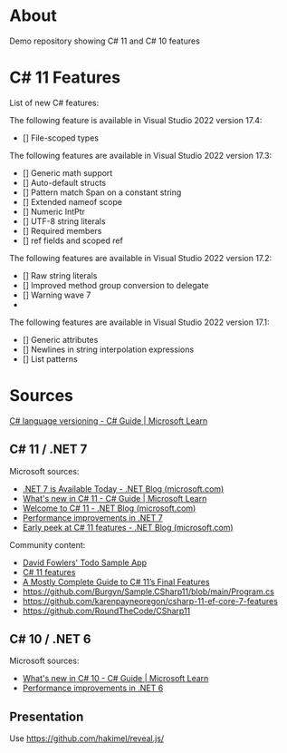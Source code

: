 # About
Demo repository showing C# 11 and C# 10 features

# C# 11 Features

List of new C# features:

The following feature is available in Visual Studio 2022 version 17.4:
- [] File-scoped types

The following features are available in Visual Studio 2022 version 17.3:
- [] Generic math support
- [] Auto-default structs
- [] Pattern match Span<char> on a constant string
- [] Extended nameof scope
- [] Numeric IntPtr
- [] UTF-8 string literals
- [] Required members
- [] ref fields and scoped ref

The following features are available in Visual Studio 2022 version 17.2:
- [] Raw string literals
- [] Improved method group conversion to delegate
- [] Warning wave 7
- 
The following features are available in Visual Studio 2022 version 17.1:
- [] Generic attributes
- [] Newlines in string interpolation expressions
- [] List patterns

# Sources
[C# language versioning - C# Guide | Microsoft Learn](https://learn.microsoft.com/en-us/dotnet/csharp/language-reference/configure-language-version)

## C# 11 / .NET 7
Microsoft sources:
- [.NET 7 is Available Today - .NET Blog (microsoft.com)](https://devblogs.microsoft.com/dotnet/announcing-dotnet-7/)
- [What's new in C# 11 - C# Guide | Microsoft Learn](https://learn.microsoft.com/en-us/dotnet/csharp/whats-new/csharp-11)
- [Welcome to C# 11 - .NET Blog (microsoft.com)](https://devblogs.microsoft.com/dotnet/welcome-to-csharp-11/)
- [Performance improvements in .NET 7](https://devblogs.microsoft.com/dotnet/performance_improvements_in_net_7/)
- [Early peek at C# 11 features - .NET Blog (microsoft.com)](https://devblogs.microsoft.com/dotnet/early-peek-at-csharp-11-features/)

Community content:
- [David Fowlers' Todo Sample App](https://github.com/davidfowl/TodoApi)
- [C# 11 features](https://github.com/martindisch/CSharp11Features)
- [A Mostly Complete Guide to C# 11’s Final Features](https://medium.com/young-coder/a-mostly-complete-guide-to-c-11s-final-features-d43e6c9aa727)
- https://github.com/Burgyn/Sample.CSharp11/blob/main/Program.cs
- https://github.com/karenpayneoregon/csharp-11-ef-core-7-features
- https://github.com/RoundTheCode/CSharp11

## C# 10 / .NET 6
Microsoft sources:
- [What's new in C# 10 - C# Guide | Microsoft Learn](https://learn.microsoft.com/en-us/dotnet/csharp/whats-new/csharp-10)
- [Performance improvements in .NET 6](https://devblogs.microsoft.com/dotnet/performance-improvements-in-net-6)

## Presentation
Use https://github.com/hakimel/reveal.js/